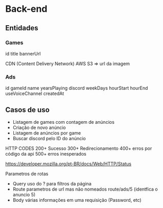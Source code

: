 # Back-end

## Entidades

### Games
id
title 
bannerUrl

CDN (Content Delivery Network) AWS S3 => url da imagem

### Ads
id
gameId
name
yearsPlaying
discord
weekDays
hourStart
hourEnd
useVoiceChannel
createdAt

## Casos de uso
- Listagem de games com contagem de anúncios
- Criação de novo anúncio
- Listagem de anúncios por game
- Buscar discord pelo ID do anúncio


HTTP CODES
200+ Sucesso
300+ Redirecionamento
400+ erros por código da api
500+ erros inesperados

https://developer.mozilla.org/pt-BR/docs/Web/HTTP/Status

Parametros de rotas
- Query uso do ? para filtros da página
- Route parametros de url mas não nomeados route/ads/5 (identfica o anuncio 5)
- Body várias informações em uma requisição (Password, etc)